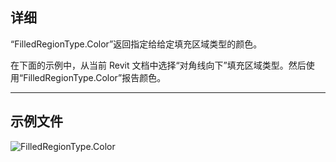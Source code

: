 ## 详细
“FilledRegionType.Color”返回指定给给定填充区域类型的颜色。

在下面的示例中，从当前 Revit 文档中选择“对角线向下”填充区域类型。然后使用“FilledRegionType.Color”报告颜色。

___
## 示例文件

![FilledRegionType.Color](./Revit.Elements.FilledRegionType.Color_img.jpg)
